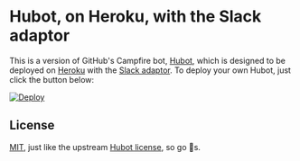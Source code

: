 # Hubot, on Heroku, with the Slack adaptor

This is a version of GitHub's Campfire bot, [Hubot](http://hubot.github.com/), which is designed to be deployed on [Heroku](http://www.heroku.com) with the [Slack adaptor](https://github.com/tinyspeck/hubot-slack). To deploy your own Hubot, just click the button below:

[![Deploy](https://www.herokucdn.com/deploy/button.svg)](https://heroku.com/deploy?template=https://github.com/cobyism/hubot-heroku-slack)

## License

[MIT](./LICENSE), just like the upstream [Hubot license](https://github.com/github/hubot/blob/master/LICENSE), so go :nut_and_bolt:s.
